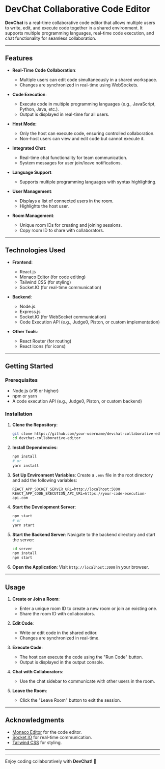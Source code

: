 # DevChat Collaborative Code Editor

**DevChat** is a real-time collaborative code editor that allows multiple users to write, edit, and execute code together in a shared environment. It supports multiple programming languages, real-time code execution, and chat functionality for seamless collaboration.

---

## Features

- **Real-Time Code Collaboration**:
  - Multiple users can edit code simultaneously in a shared workspace.
  - Changes are synchronized in real-time using WebSockets.

- **Code Execution**:
  - Execute code in multiple programming languages (e.g., JavaScript, Python, Java, etc.).
  - Output is displayed in real-time for all users.

- **Host Mode**:
  - Only the host can execute code, ensuring controlled collaboration.
  - Non-host users can view and edit code but cannot execute it.

- **Integrated Chat**:
  - Real-time chat functionality for team communication.
  - System messages for user join/leave notifications.

- **Language Support**:
  - Supports multiple programming languages with syntax highlighting.

- **User Management**:
  - Displays a list of connected users in the room.
  - Highlights the host user.

- **Room Management**:
  - Unique room IDs for creating and joining sessions.
  - Copy room ID to share with collaborators.

---

## Technologies Used

- **Frontend**:
  - React.js
  - Monaco Editor (for code editing)
  - Tailwind CSS (for styling)
  - Socket.IO (for real-time communication)

- **Backend**:
  - Node.js
  - Express.js
  - Socket.IO (for WebSocket communication)
  - Code Execution API (e.g., Judge0, Piston, or custom implementation)

- **Other Tools**:
  - React Router (for routing)
  - React Icons (for icons)

---

## Getting Started

### Prerequisites

- Node.js (v16 or higher)
- npm or yarn
- A code execution API (e.g., Judge0, Piston, or custom backend)

### Installation

1. **Clone the Repository**:
   ```bash
   git clone https://github.com/your-username/devchat-collaborative-editor.git
   cd devchat-collaborative-editor
   ```

2. **Install Dependencies**:
   ```bash
   npm install
   # or
   yarn install
   ```

3. **Set Up Environment Variables**:
   Create a `.env` file in the root directory and add the following variables:
   ```env
   REACT_APP_SOCKET_SERVER_URL=http://localhost:5000
   REACT_APP_CODE_EXECUTION_API_URL=https://your-code-execution-api.com
   ```

4. **Start the Development Server**:
   ```bash
   npm start
   # or
   yarn start
   ```

5. **Start the Backend Server**:
   Navigate to the backend directory and start the server:
   ```bash
   cd server
   npm install
   npm start
   ```

6. **Open the Application**:
   Visit `http://localhost:3000` in your browser.

---

## Usage

1. **Create or Join a Room**:
   - Enter a unique room ID to create a new room or join an existing one.
   - Share the room ID with collaborators.

2. **Edit Code**:
   - Write or edit code in the shared editor.
   - Changes are synchronized in real-time.

3. **Execute Code**:
   - The host can execute the code using the "Run Code" button.
   - Output is displayed in the output console.

4. **Chat with Collaborators**:
   - Use the chat sidebar to communicate with other users in the room.

5. **Leave the Room**:
   - Click the "Leave Room" button to exit the session.

---

## Acknowledgments

- [Monaco Editor](https://microsoft.github.io/monaco-editor/) for the code editor.
- [Socket.IO](https://socket.io/) for real-time communication.
- [Tailwind CSS](https://tailwindcss.com/) for styling.

---



---

Enjoy coding collaboratively with **DevChat**! 🚀
